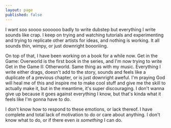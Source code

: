 ```yaml
---
layout: page
published: false
---
```

<p>I want soo soooo soooooo badly to write dubstep but everything I write sounds like crap. I keep on trying and watching tutorials and experimenting and trying to replicate other artists for ideas, and nothing is working. It all sounds thin, wimpy, or just downright boooriiing.</p>
<p>On top of that, I have been working on a book for a while now. Get in the Game: Overworld is the first book in the series, and I'm now trying to write Get in the Game II: Otherworld. Same thing as with my music. Everything I write either drags, doesn't add to the story, sounds and feels like a duplicate of a previous chapter, or is just downright aweful. I'm praying God will heal me of this and inspire me to make cool stuff and give me the skill to actually make it, but in the meantime, it's super discouraging. I don't wanna give up because it goes against everything I know, but that's kinda what it feels like I'm gonna have to do.</p>
<p>I don't know how to respond to these emotions, or lack thereof. I have complete and total lack of motivation to do or care about anything. I don't know what to do, or if there even <i>is something</i> I can do.</p>
